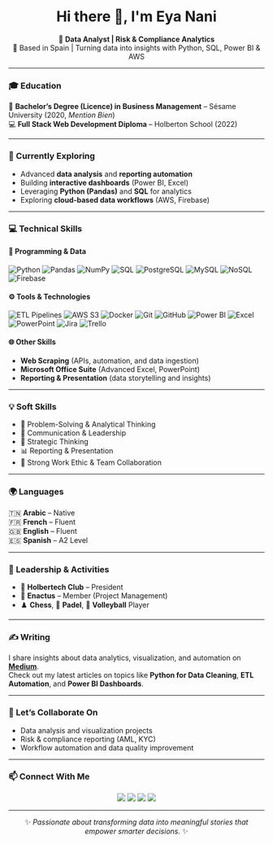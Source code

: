 <!-- Header -->
<h1 align="center">Hi there 👋, I'm <b>Eya Nani</b></h1>

<p align="center">
  💼 <b>Data Analyst | Risk & Compliance Analytics</b><br>
  📍 Based in Spain | Turning data into insights with Python, SQL, Power BI & AWS
</p>

---

### 🎓 Education
🎯 **Bachelor’s Degree (Licence) in Business Management** – Sésame University (2020, *Mention Bien*)  
💻 **Full Stack Web Development Diploma** – Holberton School (2022)

---

### 🌱 Currently Exploring
- Advanced **data analysis** and **reporting automation**  
- Building **interactive dashboards** (Power BI, Excel)  
- Leveraging **Python (Pandas)** and **SQL** for analytics  
- Exploring **cloud-based data workflows** (AWS, Firebase)

---

### 💻 Technical Skills

#### 🧠 Programming & Data
![Python](https://img.shields.io/badge/Python-3776AB?style=flat&logo=python&logoColor=white)
![Pandas](https://img.shields.io/badge/Pandas-150458?style=flat&logo=pandas&logoColor=white)
![NumPy](https://img.shields.io/badge/NumPy-013243?style=flat&logo=numpy&logoColor=white)
![SQL](https://img.shields.io/badge/SQL-336791?style=flat&logo=postgresql&logoColor=white)
![PostgreSQL](https://img.shields.io/badge/PostgreSQL-4169E1?style=flat&logo=postgresql&logoColor=white)
![MySQL](https://img.shields.io/badge/MySQL-4479A1?style=flat&logo=mysql&logoColor=white)
![NoSQL](https://img.shields.io/badge/NoSQL-006272?style=flat&logo=mongodb&logoColor=white)
![Firebase](https://img.shields.io/badge/Firebase-FFCA28?style=flat&logo=firebase&logoColor=black)

#### ⚙️ Tools & Technologies
![ETL Pipelines](https://img.shields.io/badge/ETL%20Pipelines-4B8BBE?style=flat)
![AWS S3](https://img.shields.io/badge/AWS%20S3-569A31?style=flat&logo=amazonaws&logoColor=white)
![Docker](https://img.shields.io/badge/Docker-2496ED?style=flat&logo=docker&logoColor=white)
![Git](https://img.shields.io/badge/Git-F05032?style=flat&logo=git&logoColor=white)
![GitHub](https://img.shields.io/badge/GitHub-181717?style=flat&logo=github&logoColor=white)
![Power BI](https://img.shields.io/badge/Power%20BI-F2C811?style=flat&logo=powerbi&logoColor=black)
![Excel](https://img.shields.io/badge/Excel-217346?style=flat&logo=microsoft-excel&logoColor=white)
![PowerPoint](https://img.shields.io/badge/PowerPoint-B7472A?style=flat&logo=microsoft-powerpoint&logoColor=white)
![Jira](https://img.shields.io/badge/Jira-0052CC?style=flat&logo=jira&logoColor=white)
![Trello](https://img.shields.io/badge/Trello-0079BF?style=flat&logo=trello&logoColor=white)

#### 🌐 Other Skills
- **Web Scraping** (APIs, automation, and data ingestion)  
- **Microsoft Office Suite** (Advanced Excel, PowerPoint)  
- **Reporting & Presentation** (data storytelling and insights)

---

### 💡 Soft Skills
- 🧩 Problem-Solving & Analytical Thinking  
- 💬 Communication & Leadership  
- 🎯 Strategic Thinking  
- 📊 Reporting & Presentation  
- 💼 Strong Work Ethic & Team Collaboration  

---

### 🌍 Languages
🇹🇳 **Arabic** – Native  
🇫🇷 **French** – Fluent  
🇬🇧 **English** – Fluent  
🇪🇸 **Spanish** – A2 Level  

---

### 🏅 Leadership & Activities
- 👑 **Holbertech Club** – President  
- 💼 **Enactus** – Member (Project Management)  
- ♟️ **Chess**, 🎾 **Padel**, 🏐 **Volleyball** Player  

---

### ✍️ Writing
I share insights about data analytics, visualization, and automation on [**Medium**](https://medium.com/@eya.nani).  
Check out my latest articles on topics like **Python for Data Cleaning**, **ETL Automation**, and **Power BI Dashboards**.

---

### 🤝 Let’s Collaborate On
- Data analysis and visualization projects  
- Risk & compliance reporting (AML, KYC)  
- Workflow automation and data quality improvement  

---

### 📫 Connect With Me
<p align="center">
  <a href="mailto:nanieya98@gmail.com"><img src="https://img.shields.io/badge/Email-D14836?style=for-the-badge&logo=gmail&logoColor=white"/></a>
  <a href="https://linkedin.com/in/eyanani"><img src="https://img.shields.io/badge/LinkedIn-0077B5?style=for-the-badge&logo=linkedin&logoColor=white"/></a>
  <a href="https://github.com/eyanani"><img src="https://img.shields.io/badge/GitHub-181717?style=for-the-badge&logo=github&logoColor=white"/></a>
  <a href="https://medium.com/@eya.nani"><img src="https://img.shields.io/badge/Medium-000000?style=for-the-badge&logo=medium&logoColor=white"/></a>
</p>

---

<p align="center">
  ✨ <i>Passionate about transforming data into meaningful stories that empower smarter decisions.</i> ✨
</p>
